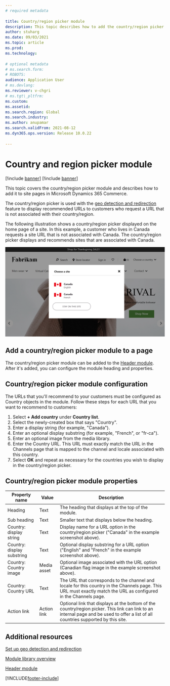 ```yaml
---
# required metadata

title: Country/region picker module
description: This topic describes how to add the country/region picker module to a site page in Microsoft Dynamics 365 Commerce, and how to configure it to display site options for your customers. 
author: stuharg
ms.date: 09/03/2021
ms.topic: article
ms.prod:
ms.technology:

# optional metadata
# ms.search.form:
# ROBOTS:
audience: Application User
# ms.devlang:
ms.reviewer: v-chgri
# ms.tgt\_pltfrm:
ms.custom:
ms.assetid:
ms.search.region: Global
ms.search.industry:
ms.author: anupamar
ms.search.validFrom: 2021-08-12
ms.dyn365.ops.version: Release 10.0.22

---
```


# Country and region picker module

[!include [banner](includes/banner.md)]
[!include [banner](includes/preview-banner.md)]

This topic covers the country/region picker module and describes how to add it to site pages in Microsoft Dynamics 365 Commerce.

The country/region picker is used with the [geo detection and redirection](geo-detection-redirection.md) feature to display recommended URLs to customers who request a URL that is not associated with their country/region. 

The following illustration shows a country/region picker displayed on the home page of a site. In this example, a customer who lives in Canada requests a site URL that is not associated with Canada. The country/region picker displays and recommends sites that are associated with Canada. 

![Example of a country/region picker module displaying on a home page.](./media/Geo_country-region-module-insitu.PNG)

## Add a country/region picker module to a page

The country/region picker module can be added to the [Header module](author-header-module.md). After it's added, you can configure the module heading and properties.

## Country/region picker module configuration 

The URLs that you'll recommend to your customers must be configured as Country objects in the module. Follow these steps for each URL that you want to recommend to customers:

1. Select **+ Add country** under **Country list**. 
1. Select the newly-created box that says "Country".
1. Enter a display string (for example, "Canada").
1. Enter an optional display substring (for example, "French", or "fr-ca"). 
1. Enter an optional image from the media library.
1. Enter the Country URL. This URL must exactly match the URL in the Channels page that is mapped to the channel and locale associated with this country. 
1. Select **OK** and repeat as necessary for the countries you wish to display in the country/region picker. 

## Country/region picker module properties

| Property name              | Value       | Description                                                  |
| -------------------------- | ----------- | ------------------------------------------------------------ |
| Heading                    | Text        | The heading that displays at the top of the module.          |
| Sub heading                | Text        | Smaller text that displays below the heading.                |
| Country: display string    | Text        | Display name for a URL option in the country/region picker ("Canada" in the example screenshot above). |
| Country: display substring | Text        | Optional display substring for a URL option ("English" and "French" in the example screenshot above). |
| Country: Country image     | Media asset | Optional image associated with the URL option (Canadian flag image in the example screenshot above). |
| Country: Country URL       | Text        | The URL that corresponds to the channel and locale for this country in the Channels page. This URL must exactly match the URL as configured in the Channels page. |
| Action link                | Action link | Optional link that displays at the bottom of the country/region picker. This link can link to an internal page and be used to offer a list of all countries supported by this site. |

## Additional resources

[Set up geo detection and redirection](geo-detection-redirection.md)

[Module library overview](starter-kit-overview.md)

[Header module](author-header-module.md)


[!INCLUDE[footer-include](../includes/footer-banner.md)]

